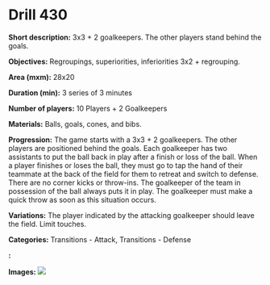 # Drill 430

**Short description:**
3x3 + 2 goalkeepers. The other players stand behind the goals.

**Objectives:**
Regroupings, superiorities, inferiorities 3x2 + regrouping.

**Area (mxm):**
28x20

**Duration (min):**
3 series of 3 minutes

**Number of players:**
10 Players + 2 Goalkeepers

**Materials:**
Balls, goals, cones, and bibs.

**Progression:**
The game starts with a 3x3 + 2 goalkeepers. The other players are positioned behind the goals. Each goalkeeper has two assistants to put the ball back in play after a finish or loss of the ball. When a player finishes or loses the ball, they must go to tap the hand of their teammate at the back of the field for them to retreat and switch to defense. There are no corner kicks or throw-ins. The goalkeeper of the team in possession of the ball always puts it in play. The goalkeeper must make a quick throw as soon as this situation occurs.

**Variations:**
The player indicated by the attacking goalkeeper should leave the field. Limit touches.

**Categories:**
Transitions - Attack, Transitions - Defense

**:**


**Images:**
![](https://www.coachingfutsal.com/\images\3516c8f28aef304bae910684876f412caf940467289c8cb81e73edf1cf7366165370a689eb13dfe48a692ead1a00e96e4f46c53147900ceaaba70b8a8d9ec1944dfb8bd109180.jpg)

